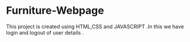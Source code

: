 # Furniture-Webpage
This project is  created using HTML,CSS and JAVASCRIPT .In this we have login and logout of user details .
